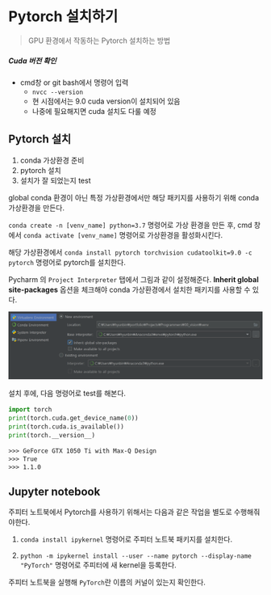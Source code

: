 # Pytorch 설치하기

> GPU 환경에서 작동하는 Pytorch 설치하는 방법

##### Cuda 버전 확인

* cmd창 or git bash에서 명령어 입력
  * `nvcc --version`
  * 현 시점에서는 9.0 cuda version이 설치되어 있음
  * 나중에 필요해지면 cuda 설치도 다룰 예정

## Pytorch 설치

1. conda 가상환경 준비
2. pytorch 설치
3. 설치가 잘 되었는지 test

global conda 환경이 아닌 특정 가상환경에서만 해당 패키지를 사용하기 위해 conda 가상환경을 만든다.

`conda create -n [venv_name] python=3.7` 명령어로 가상 환경을 만든 후, cmd 창에서 `conda activate [venv_name]` 명령어로 가상환경을 활성화시킨다.

해당 가상환경에서 `conda install pytorch torchvision cudatoolkit=9.0 -c pytorch` 명령어로 pytorch를 설치한다.

Pycharm 의 `Project Interpreter`  탭에서 그림과 같이 설정해준다. **Inherit global site-packages** 옵션을 체크해야 conda 가상환경에서 설치한 패키지를 사용할 수 있다.

![pycharm_settings](assets/interpreter_setting.png)

설치 후에, 다음 명령어로 test를 해본다.

```python
import torch
print(torch.cuda.get_device_name(0))
print(torch.cuda.is_available())
print(torch.__version__)
```

```
>>> GeForce GTX 1050 Ti with Max-Q Design
>>> True
>>> 1.1.0
```

## Jupyter notebook

주피터 노트북에서 Pytorch를 사용하기 위해서는 다음과 같은 작업을 별도로 수행해줘야한다.

1. `conda install ipykernel` 명령어로 주피터 노트북 패키지를 설치한다.

2. `python -m ipykernel install --user --name pytorch --display-name "PyTorch"` 명령어로 주피터에 새 kernel을 등록한다.

주피터 노트북을 실행해 `PyTorch`란 이름의 커널이 있는지 확인한다.